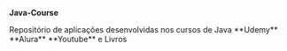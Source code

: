 **Java-Course**
<td>Repositório de aplicações desenvolvidas nos cursos de Java</td>
**Udemy**
**Alura**
**Youtube**
e Livros

